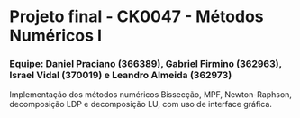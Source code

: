 # Projeto final - CK0047 - Métodos Numéricos I
### Equipe: Daniel Praciano (366389), Gabriel Firmino (362963), Israel Vidal (370019) e Leandro Almeida (362973)
Implementação dos métodos numéricos Bissecção, MPF, Newton-Raphson, decomposição LDP e decomposição LU, com uso de interface gráfica.
